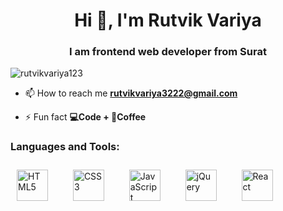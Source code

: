 <h1 align="center">Hi 👋, I'm Rutvik Variya</h1>
<h3 align="center">I am frontend web developer from Surat</h3>


<p align="left"> <img src="https://komarev.com/ghpvc/?username=rutvikvariya123&label=Profile%20views&color=0e75b6&style=flat" alt="rutvikvariya123" /> </p>

- 📫 How to reach me **rutvikvariya3222@gmail.com**

- ⚡ Fun fact **💻Code + 🍵Coffee**

 <h3 align="left">Languages and Tools:</h3>
 
 <div align="left">
    <a href="https://en.wikipedia.org/wiki/HTML5" target="_blank"><img style="margin: 10px" src="https://profilinator.rishav.dev/skills-assets/html5-original-wordmark.svg" alt="HTML5" height="50" /></a>  
    <img width="12" />
    <a href="https://www.w3schools.com/css/" target="_blank"><img style="margin: 10px" src="https://profilinator.rishav.dev/skills-assets/css3-original-wordmark.svg" alt="CSS3" height="50" /></a>  
    <img width="12" />
    <a href="https://www.javascript.com/" target="_blank"><img style="margin: 10px" src="https://profilinator.rishav.dev/skills-assets/javascript-original.svg" alt="JavaScript" height="50" /></a>  
    <img width="12" />
    <a href="https://jquery.com/" target="_blank"><img style="margin: 10px" src="https://profilinator.rishav.dev/skills-assets/jquery.png" alt="jQuery" height="50" /></a>  
    <img width="12" />
    <a href="https://reactjs.org/" target="_blank"><img style="margin: 10px" src="https://profilinator.rishav.dev/skills-assets/react-original-wordmark.svg" alt="React" height="50" /></a>
    <img width="12" />  
</div>

